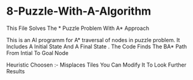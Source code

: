 # 8-Puzzle-With-A-Algorithm
This File Solves The * Puzzle Problem With A* Approach

This is an AI programm for A* traversal of nodes in  puzzle problem.
It Includes A Initial State And A Final State .
The Code Finds The BA* Path From Intial To Goal Node

Heuristic Choosen :- Misplaces Tiles
You Can Modify It To Look Further Results
